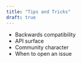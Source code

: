 ```yaml
---
title: "Tips and Tricks"
draft: true
---
```


 - Backwards compatibility
 - API surface
 - Community character
 - When to open an issue
